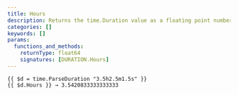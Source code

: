 ```yaml
---
title: Hours
description: Returns the time.Duration value as a floating point number of hours.
categories: []
keywords: []
params:
  functions_and_methods:
    returnType: float64
    signatures: [DURATION.Hours]
---
```


```go-html-template
{{ $d = time.ParseDuration "3.5h2.5m1.5s" }}
{{ $d.Hours }} → 3.5420833333333333
```
